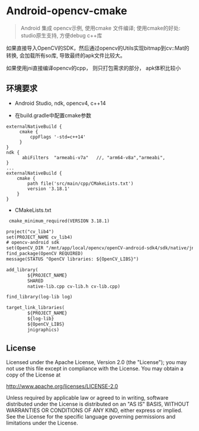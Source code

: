 # Android-opencv-cmake

> Android 集成 opencv示例, 使用cmake 文件编译; 使用cmake的好处: studio原生支持, 方便debug c++库

如果直接导入OpenCV的SDK，然后通过opencv的Utils实现bitmap到cv::Mat的转换, 会加载所有so库, 导致最终的apk文件比较大。

如果使用jni直接编译opencv的cpp， 则只打包需求的部分， apk体积比较小

## 环境要求
* Android Studio, ndk, opencv4, c++14

* 在build.gradle中配置cmake参数

```
externalNativeBuild {
     cmake {
         cppFlags '-std=c++14'
     }
}
ndk {
      abiFilters  "armeabi-v7a"   //, "arm64-v8a","armeabi",
}
...
externalNativeBuild {
    cmake {
        path file('src/main/cpp/CMakeLists.txt')
        version '3.18.1'
    }
}

```

* CMakeLists.txt
```txt
 cmake_minimum_required(VERSION 3.18.1)

project("cv_lib4")
set(PROJECT_NAME cv_lib4)
# opencv-android sdk
set(OpenCV_DIR "/mnt/app/local/opencv/openCV-android-sdk4/sdk/native/jni")
find_package(OpenCV REQUIRED)
message(STATUS "OpenCV libraries: ${OpenCV_LIBS}")

add_library(
        ${PROJECT_NAME}
        SHARED
        native-lib.cpp cv-lib.h cv-lib.cpp)

find_library(log-lib log)

target_link_libraries(
        ${PROJECT_NAME}
        ${log-lib}
        ${OpenCV_LIBS}
        jnigraphics)
```

## License
Licensed under the Apache License, Version 2.0 (the "License"); you may not use this file except in compliance with the License. You may obtain a copy of the License at

http://www.apache.org/licenses/LICENSE-2.0

Unless required by applicable law or agreed to in writing, software distributed under the License is distributed on an "AS IS" BASIS, WITHOUT WARRANTIES OR CONDITIONS OF ANY KIND, either express or implied. See the License for the specific language governing permissions and limitations under the License.
